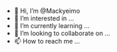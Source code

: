 - 👋 Hi, I’m @Mackyeimo
- 👀 I’m interested in ...
- 🌱 I’m currently learning ...
- 💞️ I’m looking to collaborate on ...
- 📫 How to reach me ...

<!---
Mackyeimo/Mackyeimo is a ✨ special ✨ repository because its `README.md` (this file) appears on your GitHub profile.
You can click the Preview link to take a look at your changes.
--->
